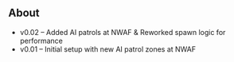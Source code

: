 ## About

- v0.02 – Added AI patrols at NWAF & Reworked spawn logic for performance
- v0.01 – Initial setup with new AI patrol zones at NWAF
